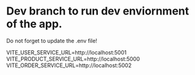 # Dev branch to run dev enviornment of the app.

Do not forget to update the .env file!

VITE_USER_SERVICE_URL=http://localhost:5001
VITE_PRODUCT_SERVICE_URL=http://localhost:5000
VITE_ORDER_SERVICE_URL=http://localhost:5002
